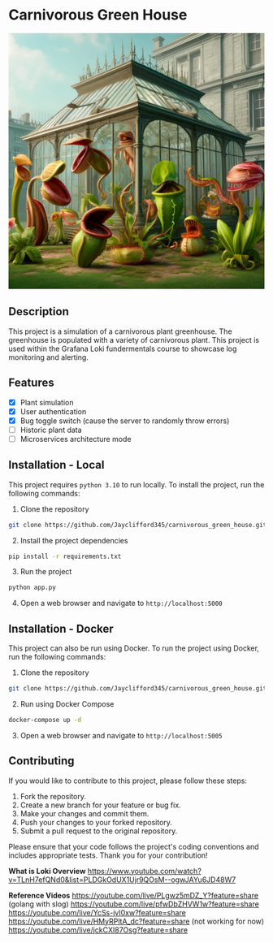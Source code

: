 # Carnivorous Green House

![Carnivorous Green House](./static/index_image.png)

## Description

This project is a simulation of a carnivorous plant greenhouse. The greenhouse is populated with a variety of carnivorous plant. This project is used within the Grafana Loki fundermentals course to showcase log monitoring and alerting.

## Features

- [x] Plant simulation
- [x] User authentication
- [x] Bug toggle switch (cause the server to randomly throw errors)
- [ ] Historic plant data
- [ ] Microservices architecture mode

## Installation - Local

This project requires `python 3.10` to run locally. To install the project, run the following commands:

1. Clone the repository
```bash
git clone https://github.com/Jayclifford345/carnivorous_green_house.git
```

2. Install the project dependencies
```bash
pip install -r requirements.txt
```

3. Run the project
```bash
python app.py
```

4. Open a web browser and navigate to `http://localhost:5000`



## Installation - Docker

This project can also be run using Docker. To run the project using Docker, run the following commands:
1. Clone the repository
```bash
git clone https://github.com/Jayclifford345/carnivorous_green_house.git
```

2. Run using Docker Compose
```bash
docker-compose up -d
```

3. Open a web browser and navigate to `http://localhost:5005`


## Contributing

If you would like to contribute to this project, please follow these steps:

1. Fork the repository.
2. Create a new branch for your feature or bug fix.
3. Make your changes and commit them.
4. Push your changes to your forked repository.
5. Submit a pull request to the original repository.

Please ensure that your code follows the project's coding conventions and includes appropriate tests. Thank you for your contribution!


**What is Loki Overview**
https://www.youtube.com/watch?v=TLnH7efQNd0&list=PLDGkOdUX1Ujr9QOsM--ogwJAYu6JD48W7

**Reference Videos**
https://youtube.com/live/PLgwz5mDZ_Y?feature=share (golang with slog)
https://youtube.com/live/pfwDbZHVW1w?feature=share
https://youtube.com/live/YcSs-jvI0xw?feature=share
https://youtube.com/live/HMyRPltA_dc?feature=share (not working for now)
https://youtube.com/live/jckCXI87Osg?feature=share